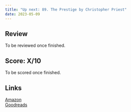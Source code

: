 ```yaml
---
title: "Up next: 89. The Prestige by Christopher Priest"
date: 2023-05-09
---
```

## Review
To be reviewed once finished.

## Score: X/10
To be scored once finished.

## Links
[Amazon](https://www.amazon.com/gp/product/B0056A4YZ6?&_encoding=UTF8&tag=phorys-20&linkCode=ur2&linkId=5fba8eefa569024604f5191a2d55a7f4&camp=1789&creative=9325)<br>
[Goodreads](https://www.goodreads.com/en/book/show/239239)